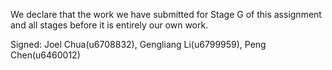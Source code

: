 We declare that the work we have submitted for Stage G of this assignment and all stages before it is entirely our own work.


Signed: Joel Chua(u6708832), Gengliang Li(u6799959), Peng Chen(u6460012)
